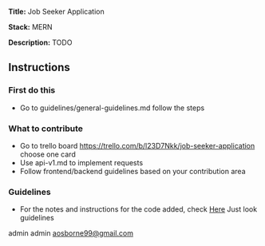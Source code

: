 **Title:** Job Seeker Application

**Stack:** MERN

**Description:** TODO

## Instructions

### First do this

- Go to guidelines/general-guidelines.md follow the steps

### What to contribute

- Go to trello board https://trello.com/b/l23D7Nkk/job-seeker-application choose one card
- Use api-v1.md to implement requests
- Follow frontend/backend guidelines based on your contribution area

### Guidelines

- For the notes and instructions for the code added, check [Here](/guidelines) Just look guidelines

admin
admin
aosborne99@gmail.com

